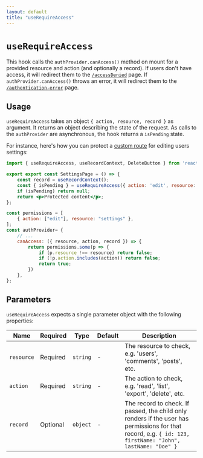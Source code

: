 ```yaml
---
layout: default
title: "useRequireAccess"
---
```


# `useRequireAccess`

This hook calls the `authProvider.canAccess()` method on mount for a provided resource and action (and optionally a record). If users don't have access, it will redirect them to the [`/accessDenied`](./Admin.md#accessdenied) page. If `authProvider.canAccess()` throws an error, it will redirect them to the [`/authentication-error`](./Admin.md#authenticationerror) page.

## Usage

`useRequireAccess` takes an object `{ action, resource, record }` as argument. It returns an object describing the state of the request. As calls to the `authProvider` are asynchronous, the hook returns a `isPending` state.

For instance, here's how you can protect a [custom route](./CustomRoutes.md) for editing users settings:

```jsx
import { useRequireAccess, useRecordContext, DeleteButton } from 'react-admin';

export export const SettingsPage = () => {
    const record = useRecordContext();
    const { isPending } = useRequireAccess({ action: 'edit', resource: 'settings', record });
    if (isPending) return null;
    return <p>Protected content</p>;
};
```

```jsx
const permissions = [
    { action: ["edit"], resource: "settings" },
];
const authProvider= {
    // ...
    canAccess: ({ resource, action, record }) => {
        return permissions.some(p => {
            if (p.resource !== resource) return false;
            if (!p.action.includes(action)) return false;
            return true;
        })
    },
};
```

## Parameters

`useRequireAccess` expects a single parameter object with the following properties:

| Name | Required | Type | Default | Description |
| --- | --- | --- | --- | --- |
| `resource` | Required | `string` | - | The resource to check, e.g. 'users', 'comments', 'posts', etc. |
| `action` | Required | `string` | - | The action to check, e.g. 'read', 'list', 'export', 'delete', etc. |
| `record` | Optional | `object` | - | The record to check. If passed, the child only renders if the user has permissions for that record, e.g. `{ id: 123, firstName: "John", lastName: "Doe" }` |


